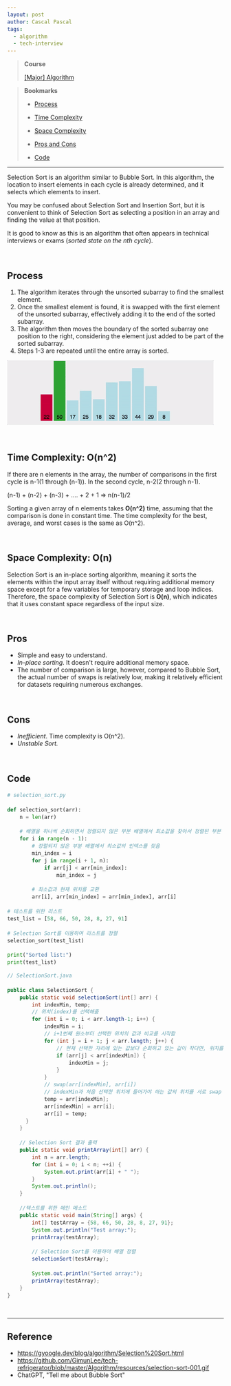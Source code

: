 ```yaml
---
layout: post
author: Cascal Pascal
tags:
  - algorithm
  - tech-interview
---
```


>**Course**
>
>[[Major] Algorithm](https://cascalpascal.github.io/major-tech-interview)

>**Bookmarks**
>
>- [Process](#process)
>
>- [Time Complexity](#time-complexity:-on^2)
>
>- [Space Complexity](#space-complexity:-on)
>
>- [Pros and Cons](#pros)
>
>- [Code](#code)


---
Selection Sort is an algorithm similar to Bubble Sort. In this algorithm, the location to insert elements in each cycle is already determined, and it selects which elements to insert.

You may be confused about Selection Sort and Insertion Sort, but it is convenient to think of Selection Sort as selecting a position in an array and finding the value at that position.

It is good to know as this is an algorithm that often appears in technical interviews or exams (*sorted state on the nth cycle*).

<br>

## Process
1. The algorithm iterates through the unsorted subarray to find the smallest element.
2. Once the smallest element is found, it is swapped with the first element of the unsorted subarray, effectively adding it to the end of the sorted subarray.
3. The algorithm then moves the boundary of the sorted subarray one position to the right, considering the element just added to be part of the sorted subarray.
4. Steps 1-3 are repeated until the entire array is sorted.

![[selection-sort-001.gif]](https://github.com/cascalpascal/cascalpascal.github.io/blob/master/assets/images/Course/selection-sort-001.gif?raw=true)

<br>

## Time Complexity: O(n^2)
If there are n elements in the array, the number of comparisons in the first cycle is n-1(1 through (n-1)). In the second cycle, n-2(2 through n-1).

(n-1) + (n-2) + (n-3) + .... + 2 + 1 => n(n-1)/2  

Sorting a given array of n elements takes **O(n^2)** time, assuming that the comparison is done in constant time. The time complexity for the best, average, and worst cases is the same as O(n^2).

<br>

## Space Complexity: O(n)
Selection Sort is an in-place sorting algorithm, meaning it sorts the elements within the input array itself without requiring additional memory space except for a few variables for temporary storage and loop indices.
Therefore, the space complexity of Selection Sort is **O(n)**, which indicates that it uses constant space regardless of the input size.

<br>

## Pros
- Simple and easy to understand.
- *In-place sorting*. It doesn't require additional memory space.
- The number of comparison is large, however, compared to Bubble Sort, the actual number of swaps is relatively low, making it relatively efficient for datasets requiring numerous exchanges.

<br>

## Cons
- *Inefficient*. Time complexity is O(n^2).
- *Unstable Sort.*


<br>

## Code

```python
# selection_sort.py

def selection_sort(arr):
    n = len(arr)

    # 배열을 하나씩 순회하면서 정렬되지 않은 부분 배열에서 최소값을 찾아서 정렬된 부분 배열로 이동시킴
    for i in range(n - 1):
        # 정렬되지 않은 부분 배열에서 최소값의 인덱스를 찾음
        min_index = i
        for j in range(i + 1, n):
            if arr[j] < arr[min_index]:
                min_index = j

        # 최소값과 현재 위치를 교환
        arr[i], arr[min_index] = arr[min_index], arr[i]

# 테스트를 위한 리스트
test_list = [58, 66, 50, 28, 8, 27, 91]

# Selection Sort를 이용하여 리스트를 정렬
selection_sort(test_list)

print("Sorted list:")
print(test_list)

```


```java
// SelectionSort.java

public class SelectionSort {
    public static void selectionSort(int[] arr) {
        int indexMin, temp;
        // 위치(index)를 선택해줌
        for (int i = 0; i < arr.length-1; i++) {
            indexMin = i;
            // i+1번째 원소부터 선택한 위치의 값과 비교를 시작함
            for (int j = i + 1; j < arr.length; j++) {
                // 현재 선택한 자리에 있는 값보다 순회하고 있는 값이 작다면, 위치를 갱신함.
                if (arr[j] < arr[indexMin]) {
                    indexMin = j;
                }
            }
            // swap(arr[indexMin], arr[i])
            // indexMin과 처음 선택한 위치에 들어가야 하는 값의 위치를 서로 swap 함.
            temp = arr[indexMin];
            arr[indexMin] = arr[i];
            arr[i] = temp;
      }
    }
    
    // Selection Sort 결과 출력
    public static void printArray(int[] arr) {
        int n = arr.length;
        for (int i = 0; i < n; ++i) {
            System.out.print(arr[i] + " ");
        }
        System.out.println();
    }

    //텍스트를 위한 메인 메소드
    public static void main(String[] args) {
        int[] testArray = {58, 66, 50, 28, 8, 27, 91};
        System.out.println("Test array:");
        printArray(testArray);

        // Selection Sort를 이용하여 배열 정렬
        selectionSort(testArray);

        System.out.println("Sorted array:");
        printArray(testArray);
    }
}

```





<br>



---
## Reference
- https://gyoogle.dev/blog/algorithm/Selection%20Sort.html
- https://github.com/GimunLee/tech-refrigerator/blob/master/Algorithm/resources/selection-sort-001.gif
- ChatGPT, "Tell me about Bubble Sort"